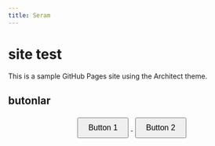 ```yaml
---
title: Seram
---
```


# site test

This is a sample GitHub Pages site using the Architect theme.

## butonlar

<div style="text-align: center;">
  <a href="https://example.com" target="_blank">
    <button style="padding: 10px 20px; font-size: 16px; margin: 5px;">Button 1</button>
  </a>

  <a href="https://example.com" target="_blank">
    <button style="padding: 10px 20px; font-size: 16px; margin: 5px;">Button 2</button>
  </a>
</div>

